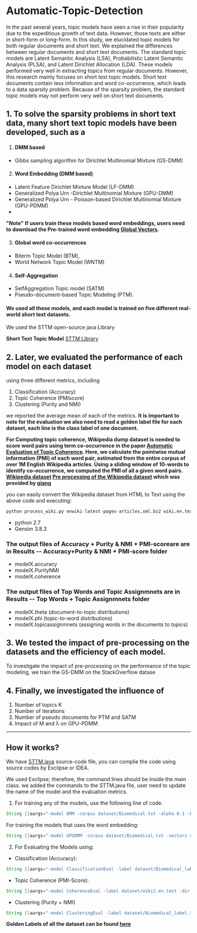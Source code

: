 # Automatic-Topic-Detection
In the past several years, topic models have seen a rise in their popularity due to the expeditious growth of text data. However, those texts are either in short-form or long-form. In this study, we elucidated topic models for both regular documents and short text. We explained the differences between regular documents and short text documents. The standard topic models are Latent Semantic Analysis (LSA), Probabilistic Latent Semantic Analysis (PLSA), and Latent Dirichlet Allocation (LDA). These models performed very well in extracting topics from regular documents. However, this research mainly focuses on short text topic models. Short text documents contain less information and word co-occurrence,
which leads to a data sparsity problem. Because of the sparsity problem, the standard topic models may not perform very well on short text documents. 

## 1. To solve the sparsity problems in short text data, many short text topic models have been developed, such as a 


1. #### DMM based
  - Gibbs sampling algorithm for Dirichlet Multinomial Mixture (GS-DMM)


2. #### Word Embedding (DMM based)
- Latent Feature Dirichlet Mixture Model (LF-DMM)
- Generalized Polya Urn -Dirichlet Multinomial Mixture (GPU-DMM)
- Generalized Polya Urn - Poisson-based Dirichlet Multinomial Mixture (GPU-PDMM)
- 
**"Note" If users train these models based word embeddings, users need to download the Pre-trained word embedding [Global Vectors](https://nlp.stanford.edu/projects/glove/).**

3. #### Global word co-occurrences
- Biterm Topic Model (BTM), 
- World Network Topic Model (WNTM)


4. #### Self-Aggregation
- SelfAggregation Topic model (SATM)
- Pseudo-document-based Topic Modeling (PTM).


#### We used all these models, and each model is trained on five different real-world short text datasets. 
We used the STTM open-source java Library

**Short Text Topic Model** [STTM Library](https://github.com/qiang2100/STTM)

## 2. Later, we evaluated the performance of each model on each dataset 
using three different metrics, including 
1. Classification (Accuracy)
2. Topic Coherence (PMIscore)
3. Clustering (Purity and NMI) 
 
we reported the average mean of each of the metrics.
**It is important to note for the evaluation we also need to read a golden label file for each dataset, each line is the class label of one document.**

**For Computing topic coherence, Wikipedia dump dataset is needed to score word pairs using term co-occurrence in the paper [Automatic Evaluation of Topic Coherence](https://dl.acm.org/doi/10.5555/1857999.1858011). Here, we calculate the pointwise mutual information (PMI) of each word pair, estimated from the entire corpus of over 1M English Wikipedia articles. Using a sliding window of 10-words to identify co-occurrence, we computed the PMI of all a given word pairs. [Wikipedia dataset](https://dumps.wikimedia.org/enwiki/latest/enwiki-latest-pages-articles.xml.bz2) [Pre processing of the Wikipedia dataset](https://github.com/Mohassann/Automatic-Topic-Detection/blob/main/STTM/Wikipedia%20Pre-Processing/process_wiki.py) which was provided by [qiang](https://github.com/qiang2100/STTM/)**

you can easily convert the Wikipedia dataset from HTML to Text using the above code and executing:
```python
python process_wiki.py enwiki-latest-pages-articles.xml.bz2 wiki.en.text
```
- python 2.7
- Gensim 3.8.3 

### The output files of Accuracy + Purity & NMI + PMI-scoreare are in Results -- Accuracy+Purity & NMI + PMI-score folder
- modelX.accuracy
- modelX.PurityNMI
- modelX.coherence


### The output files of Top Words and Topic Assignmnets are in Results -- Top Words + Topic Assignmnets folder
- modelX.theta (document-to-topic distributions)
- modelX.phi (topic-to-word distributions)
- modelX.topicassignmnets (assigning words in the documents to topics)

## 3. We tested the impact of pre-processing on the datasets and the efficiency of each model. 
To investigate the impact of pre-processing on the performance of the topic modeling, we train the GS-DMM on the StackOverflow datase

## 4. Finally, we investigated the influence of 
1. Number of topics K 
2. Number of iterations
3. Number of pseudo documents for PTM and SATM 
4. Impact of M and λ on GPU-PDMM

***

## How it works?
We have [STTM.java](https://github.com/Mohassann/Automatic-Topic-Detection/blob/main/STTM/src/STTM.java) source-code file, you can complie the code using source codes by Exclipse or IDEA.

We used Exclipse; therefore, the command lines should be inside the main class. we added the commands to the STTM.java file, user need to update the name of the model and the evaluation metrics.

1. For training any of the models, use the following line of code.
```java
String []aargs="-model DMM -corpus dataset/Biomedical.txt -alpha 0.1 -beta 0.1 -niters xxx -name Biomedi_GS-DMM".split(" ");
```

For training the models that uses the word embedding:
```java
String []aargs="-model GPUDMM -corpus dataset/Biomedical.txt -vectors dataset/glove.6B.200d.txt -alpha a/K -beta 0.01 -niters xxx -name Biomedi_GPU-DMM".split(" ");
```

2. For Evaluating the Models using:
- Classification (Accuracy):
```java
String []aargs="-model ClassificationEval -label dataset/Biomedical_label.txt -dir results -prob Biomedi_GS-DMM.theta".split(" ");
```

- Topic Coherence (PMI-Score):
```java
String []aargs="-model CoherenceEval -label dataset/wiki2.en.text -dir results -topWords Biomedi_GS-DMM.topWords".split(" ");
```

- Clustering (Purity + NMI)
```java
String []aargs="-model ClusteringEval -label dataset/Biomedical_label.txt -dir results -prob Biomedi_GS-DMM.theta".split(" ");
```
**Golden Labels of all the dataset can be found [here](https://github.com/Mohassann/Automatic-Topic-Detection/tree/main/STTM/Datasets/Golden%20Labels)**


